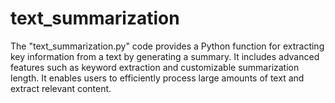 # text_summarization
The "text_summarization.py" code provides a Python function for extracting key information from a text by generating a summary. It includes advanced features such as keyword extraction and customizable summarization length. It enables users to efficiently process large amounts of text and extract relevant content.

